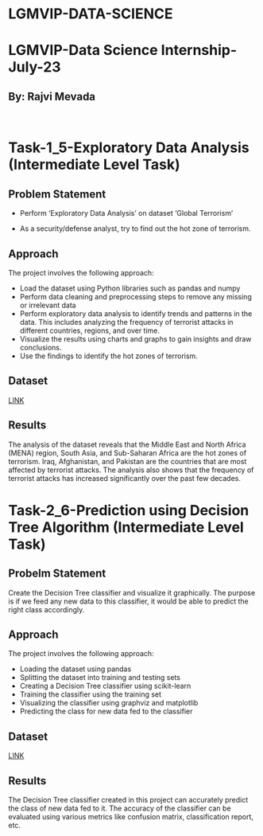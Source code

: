 # LGMVIP-DATA-SCIENCE
<h1>LGMVIP-Data Science Internship-July-23</h1>
<h2>By: Rajvi Mevada</h2>

<br>
<h1>Task-1_5-Exploratory Data Analysis (Intermediate Level Task)</h1>


<h2> Problem Statement</h2> 

- Perform ‘Exploratory Data Analysis’ on dataset ‘Global Terrorism’

- As a security/defense analyst, try to find out the hot zone of terrorism.


<h2>Approach</h2>
The project involves the following approach:

- Load the dataset using Python libraries such as pandas and numpy
- Perform data cleaning and preprocessing steps to remove any missing or irrelevant data
- Perform exploratory data analysis to identify trends and patterns in the data. This includes analyzing the frequency of terrorist attacks in different countries, regions, and over time.
- Visualize the results using charts and graphs to gain insights and draw conclusions.
- Use the findings to identify the hot zones of terrorism.


<h2>Dataset</h2>
<a href="https://www.canva.com/link?target=https%3A%2F%2Fbit.ly%2F2TK5Xn5&design=DAEjrwWV35w&accessRole=viewer&linkSource=document">LINK </a>


<h2>Results</h2>
The analysis of the dataset reveals that the Middle East and North Africa (MENA) region, South Asia, and Sub-Saharan Africa are the hot zones of terrorism. Iraq, Afghanistan, and Pakistan are the countries that are most affected by terrorist attacks. The analysis also shows that the frequency of terrorist attacks has increased significantly over the past few decades.


<br>
<h1>Task-2_6-Prediction using Decision Tree Algorithm (Intermediate Level Task)</h1>


<h2>Probelm Statement</h2>
Create the Decision Tree classifier and visualize it graphically. The purpose is if we feed any new data to this classifier, it would be able to predict the right class accordingly.


<h2>Approach</h2>
The project involves the following approach:

- Loading the dataset using pandas
- Splitting the dataset into training and testing sets
- Creating a Decision Tree classifier using scikit-learn
- Training the classifier using the training set
- Visualizing the classifier using graphviz and matplotlib
- Predicting the class for new data fed to the classifier

<h2>Dataset</h2>
<a href="https://bit.ly/3kXTdox">LINK</a>

<h2>Results</h2>
The Decision Tree classifier created in this project can accurately predict the class of new data fed to it. The accuracy of the classifier can be evaluated using various metrics like confusion matrix, classification report, etc.

